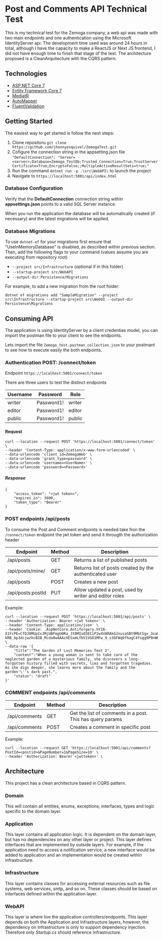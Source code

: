  # Post and Comments API Technical Test
 
This is my technical test for the Zemoga company, a web api was made with two main endpoints and one authentication using the Microsoft IdentityServer api. The development time used was around 24 hours in total, although I have the capacity to make a ReactJS or Next JS frontend, I did not have enough time to finish that stage of the test. The architecture proposed is a CleanArquitecture with the CQRS pattern.
## Technologies

* [ASP.NET Core 7](https://docs.microsoft.com/en-us/aspnet/core/introduction-to-aspnet-core)
* [Entity Framework Core 7](https://docs.microsoft.com/en-us/ef/core/)
* [MediatR](https://github.com/jbogard/MediatR)
* [AutoMapper](https://automapper.org/)
* [FluentValidation](https://fluentvalidation.net/)

## Getting Started

The easiest way to get started is follow the next steps:
1. Clone repositoru `git clone https://github.com/jhonnyesquivel/ZemogaTest.git` 
2. Cofigure the connection string in the appsetting.json file `"DefaultConnection": "Server=<server>;Database=Zemoga_TestDb;Trusted_Connection=True;TrustServerCertificate=True;Encrypt=False;;MultipleActiveResultSets=true;"`
3. Run the command `dotnet run -p .\src\WebAPI\` to launch the project
4. Navigate to `https://localhost:5001/api/index.html`

### Database Configuration

Verify that the **DefaultConnection** connection string within **appsettings.json** points to a valid SQL Server instance. 

When you run the application the database will be automatically created (if necessary) and the latest migrations will be applied.

### Database Migrations

To use `dotnet-ef` for your migrations first ensure that "UseInMemoryDatabase" is disabled, as described within previous section.
Then, add the following flags to your command (values assume you are executing from repository root)

* `--project src/Infrastructure` (optional if in this folder)
* `--startup-project src/WebAPI`
* `--output-dir Persistence/Migrations`

For example, to add a new migration from the root folder:

 `dotnet ef migrations add "SampleMigration" --project src\Infrastructure --startup-project src\WebUI --output-dir Persistence\Migrations`

## Consuming API

The application is using IdentityServer by a client credentias model, you can import the postman file to your client to see the endpoints.

Lets import the file `Zemoga_test.postman_collection.json` to your postmant to see how to execute easily the both endpoints.

### Authentication POST: /connect/token

Endpoint `https://localhost:5001/connect/token`

There are three users to test the distinct endpoints

| Username | Password | Role |
| -------- | -------- | ---- |
| writer    | Password1!  | writer |
| editor    | Password1!  | editor  |
| public   | Password1!  | public  |

#### Request

```curl: 
curl --location --request POST 'https://localhost:5001/connect/token' \
--header 'Content-Type: application/x-www-form-urlencoded' \
--data-urlencode 'client_id=ZemogaWeb' \
--data-urlencode 'grant_type=password' \
--data-urlencode 'username=<UserName>' \
--data-urlencode 'password=<Password>'
```

##### Response
```json: 
{
    "access_token": "<jwt token>",
    "expires_in": 3600,
    "token_type": "Bearer"
}
```

### POST endpoints /api/posts

To consume the Post and Comment endpoints is needed take fron the `/connect/token` endpoint the jwt token and send it througth the authorization header

| Endpoint  | Method | Description |
| ------------- | ------------- | ------------- |
| /api/posts  | GET  | Returns a list of published posts  |
| /api/posts/mine/ | GET  | Returns list of posts created by the authenticated user |
| /api/posts  | POST  | Creates a new post  |
| /api/posts:postId  | PUT  | Allow updated a post, used by writer and editor roles  |

Example:
```curl:
curl --location --request POST 'https://localhost:5001/api/posts' \
--header 'Authorization: Bearer <jwt token>' \
--header 'Content-Type: application/json' \
--header 'Cookie: .AspNetCore.Antiforgery.hY16-X1FcPE=CfDJ8MUpIxJMjUBFmgU0Ra_Jt0MIx03ECiP2w4VARAkGJnvsaSBt9MbtSgx_3saUc7eG_sbk2NTD-kRB_bp3dcjwzhcBIB_Mcda0w4AAzXESxmLfbV1VGO1MFw_9_s3bFWq0fhagC4fsgg9P9nWK3SxRP_o' \
--data-raw '{
    "title":"The Garden of Lost Memories Test 2",
    "content":"When a young woman is sent to take care of the neglected garden of a mysterious family, she discovers a long-forgotten history filled with secrets, lies and forgotten tragedies. As she digs deeper, she learns more about the family and the garden'\''s dark past.",
    "status": "draft"
}'
```

### COMMENT endpoints /api/comments
| Endpoint  | Method | Description |
| ------------- | ------------- | ------------- |
| /api/comments  | GET  | Get the list of comments in a post. This has query params  |
| /api/comments  | POST  | Creates a comment in  specific post  |

Example:

```curl:
curl --location --request GET 'https://localhost:5001/api/comments?PostId=<postid>&PageNumber=1&PageSize=10' \
--header 'Authorization: Bearer <jwttoken>' \
```


## Architecture
This project has a clean architecture based in CQRS pattern.

### Domain

This will contain all entities, enums, exceptions, interfaces, types and logic specific to the domain layer.

### Application

This layer contains all application logic. It is dependent on the domain layer, but has no dependencies on any other layer or project. This layer defines interfaces that are implemented by outside layers. For example, if the application need to access a notification service, a new interface would be added to application and an implementation would be created within infrastructure.

### Infrastructure

This layer contains classes for accessing external resources such as file systems, web services, smtp, and so on. These classes should be based on interfaces defined within the application layer.

### WebAPI

This layer is where live the application controllers/endpoints. This layer depends on both the Application and Infrastructure layers, however, the dependency on Infrastructure is only to support dependency injection. Therefore only *Startup.cs* should reference Infrastructure.
